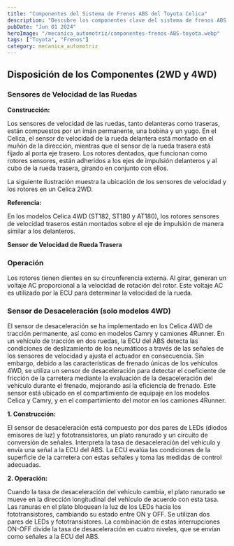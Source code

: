 ```yaml
---
title: "Componentes del Sistema de Frenos ABS del Toyota Celica"
description: "Descubre los componentes clave del sistema de frenos ABS del Toyota Celica, incluyendo la función de los sensores de velocidad y el sensor de desaceleración en modelos 4WD"
pubDate: "Jun 01 2024"
heroImage: "/mecanica_automotriz/componentes-frenos-ABS-toyota.webp"
tags: ["Toyota", "Frenos"]
category: mecanica_automotriz
---
```


## Disposición de los Componentes (2WD y 4WD)

### Sensores de Velocidad de las Ruedas

**Construcción:**

Los sensores de velocidad de las ruedas, tanto delanteras como traseras, están compuestos por un imán permanente, una bobina y un yugo. En el Celica, el sensor de velocidad de la rueda delantera está montado en el muñón de la dirección, mientras que el sensor de la rueda trasera está fijado al porta eje trasero. Los rotores dentados, que funcionan como rotores sensores, están adheridos a los ejes de impulsión delanteros y al cubo de la rueda trasera, girando en conjunto con ellos.

La siguiente ilustración muestra la ubicación de los sensores de velocidad y los rotores en un Celica 2WD.

**Referencia:**

En los modelos Celica 4WD (ST182, ST180 y AT180), los rotores sensores de velocidad traseros están montados sobre el eje de impulsión de manera similar a los delanteros.

**Sensor de Velocidad de Rueda Trasera**

### Operación

Los rotores tienen dientes en su circunferencia externa. Al girar, generan un voltaje AC proporcional a la velocidad de rotación del rotor. Este voltaje AC es utilizado por la ECU para determinar la velocidad de la rueda.

### Sensor de Desaceleración (solo modelos 4WD)

El sensor de desaceleración se ha implementado en los Celica 4WD de tracción permanente, así como en modelos Camry y camiones 4Runner. En un vehículo de tracción en dos ruedas, la ECU del ABS detecta las condiciones de deslizamiento de los neumáticos a través de las señales de los sensores de velocidad y ajusta el actuador en consecuencia. Sin embargo, debido a las características de frenado únicas de los vehículos 4WD, se utiliza un sensor de desaceleración para detectar el coeficiente de fricción de la carretera mediante la evaluación de la desaceleración del vehículo durante el frenado, mejorando así la eficiencia de frenado. Este sensor está ubicado en el compartimiento de equipaje en los modelos Celica y Camry, y en el compartimiento del motor en los camiones 4Runner.

**1. Construcción:**

El sensor de desaceleración está compuesto por dos pares de LEDs (diodos emisores de luz) y fototransistores, un plato ranurado y un circuito de conversión de señales. Interpreta la tasa de desaceleración del vehículo y envía una señal a la ECU del ABS. La ECU evalúa las condiciones de la superficie de la carretera con estas señales y toma las medidas de control adecuadas.

**2. Operación:**

Cuando la tasa de desaceleración del vehículo cambia, el plato ranurado se mueve en la dirección longitudinal del vehículo de acuerdo con esta tasa. Las ranuras en el plato bloquean la luz de los LEDs hacia los fototransistores, cambiando su estado entre ON y OFF. Se utilizan dos pares de LEDs y fototransistores. La combinación de estas interrupciones ON-OFF divide la tasa de desaceleración en cuatro niveles, que se envían como señales a la ECU del ABS.
